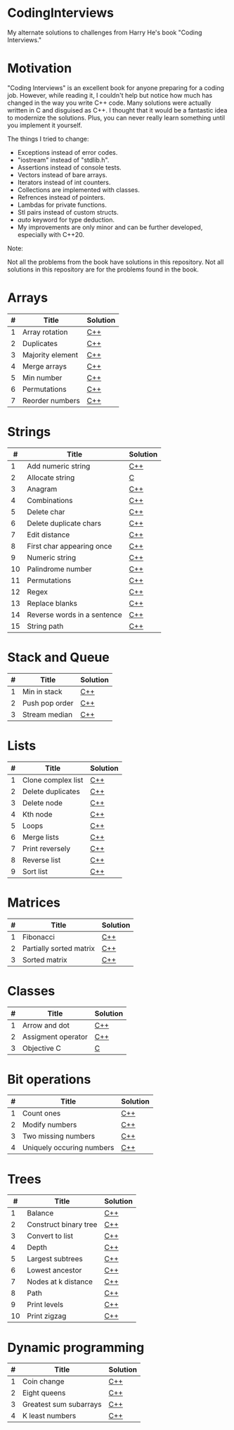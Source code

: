 # CodingInterviews
My alternate solutions to challenges from Harry He's book "Coding Interviews."

<h1>Motivation</h1>

"Coding Interviews" is an excellent book for anyone preparing for a coding job. However, while reading it, I couldn't help but notice how much has changed in the way you write C++ code. Many solutions were actually written in C and disguised as C++. I thought that it would be a fantastic idea to modernize the solutions. Plus, you can never really learn something until you implement it yourself.

The things I tried to change:

- Exceptions instead of error codes.
- "iostream" instead of "stdlib.h".
- Assertions instead of console tests.
- Vectors instead of bare arrays.
- Iterators instead of int counters.
- Collections are implemented with classes.
- Refrences instead of pointers.
- Lambdas for private functions.
- Stl pairs instead of custom structs.
- <i>auto</i> keyword for type deduction.
- My improvements are only minor and can be further developed, especially with C++20.

Note:

Not all the problems from the book have solutions in this repository.
Not all solutions in this repository are for the problems found in the book.

<h1>
    Arrays</h1>

<table>
    <thead>
        <tr>
            <th>#</th>
            <th>Title</th>
            <th>Solution</th>
        </tr>
    </thead>
    <tbody>
        <tr>
            <td>1</td>
            <td>Array rotation</td>
            <td><a href="https://github.com/djeada/CodingInterviews/blob/master/src/1_Arrays/array_rotation.cpp">C++</a></td>
        </tr>
        <tr>
            <td>2</td>
            <td>Duplicates</td>
            <td><a href="https://github.com/djeada/CodingInterviews/blob/master/src/1_Arrays/duplicates.cpp">C++</a></td>
        </tr>
        <tr>
            <td>3</td>
            <td>Majority element</td>
            <td><a href="https://github.com/djeada/CodingInterviews/blob/master/src/1_Arrays/majority_element.cpp">C++</a></td>
        </tr>
        <tr>
            <td>4</td>
            <td>Merge arrays</td>
            <td><a href="https://github.com/djeada/CodingInterviews/blob/master/src/1_Arrays/merge_arrays.cpp">C++</a></td>
        </tr>
        <tr>
            <td>5</td>
            <td>Min number</td>
            <td><a href="https://github.com/djeada/CodingInterviews/blob/master/src/1_Arrays/min_number.cpp">C++</a></td>
        </tr>
        <tr>
            <td>6</td>
            <td>Permutations</td>
            <td><a href="https://github.com/djeada/CodingInterviews/blob/master/src/1_Arrays/permutations.cpp">C++</a></td>
        </tr>
        <tr>
            <td>7</td>
            <td>Reorder numbers</td>
            <td><a href="https://github.com/djeada/CodingInterviews/blob/master/src/1_Arrays/reorder_numbers.cpp">C++</a></td>
        </tr>
    </tbody>
</table>

<h1>Strings</h1>

<table>
    <thead>
        <tr>
            <th>#</th>
            <th>Title</th>
            <th>Solution</th>
        </tr>
    </thead>
    <tbody>
        <tr>
            <td>1</td>
            <td>Add numeric string</td>
            <td><a href="https://github.com/djeada/CodingInterviews/blob/master/src/2_Strings/add_numeric_string.cpp">C++</a></td>
        </tr>
        <tr>
            <td>2</td>
            <td>Allocate string</td>
            <td><a href="https://github.com/djeada/CodingInterviews/blob/master/src/2_Strings/allocate_str.c">C</a></td>
        </tr>
        <tr>
            <td>3</td>
            <td>Anagram</td>
            <td><a href="https://github.com/djeada/CodingInterviews/blob/master/src/2_Strings/anagram.cpp">C++</a></td>
        </tr>
        <tr>
            <td>4</td>
            <td>Combinations</td>
            <td><a href="https://github.com/djeada/CodingInterviews/blob/master/src/2_Strings/combinations.cpp">C++</a></td>
        </tr>
        <tr>
            <td>5</td>
            <td>Delete char</td>
            <td><a href="https://github.com/djeada/CodingInterviews/blob/master/src/2_Strings/delete_char.cpp">C++</a></td>
        </tr>
        <tr>
            <td>6</td>
            <td>Delete duplicate chars</td>
            <td><a href="https://github.com/djeada/CodingInterviews/blob/master/src/2_Strings/delete_duplicate_chars.cpp">C++</a></td>
        </tr>
        <tr>
            <td>7</td>
            <td>Edit distance</td>
            <td><a href="https://github.com/djeada/CodingInterviews/blob/master/src/2_Strings/edit_distance.cpp">C++</a></td>
        </tr>
        <tr>
            <td>8</td>
            <td>First char appearing once</td>
            <td><a href="https://github.com/djeada/CodingInterviews/blob/master/src/2_Strings/first_char_appearing_once.cpp">C++</a></td>
        </tr>
        <tr>
            <td>9</td>
            <td>Numeric string</td>
            <td><a href="https://github.com/djeada/CodingInterviews/blob/master/src/2_Strings/numeric_string.cpp">C++</a></td>
        </tr>
        <tr>
            <td>10</td>
            <td>Palindrome number</td>
            <td><a href="https://github.com/djeada/CodingInterviews/blob/master/src/2_Strings/palindrome_number.cpp">C++</a></td>
        </tr>
        <tr>
            <td>11</td>
            <td>Permutations</td>
            <td><a href="https://github.com/djeada/CodingInterviews/blob/master/src/2_Strings/permutations.cpp">C++</a></td>
        </tr>
        <tr>
            <td>12</td>
            <td>Regex</td>
            <td><a href="https://github.com/djeada/CodingInterviews/blob/master/src/2_Strings/regex.cpp">C++</a></td>
        </tr>
        <tr>
            <td>13</td>
            <td>Replace blanks</td>
            <td><a href="https://github.com/djeada/CodingInterviews/blob/master/src/2_Strings/replace_blanks.cpp">C++</a></td>
        </tr>
        <tr>
            <td>14</td>
            <td>Reverse words in a sentence</td>
            <td><a href="https://github.com/djeada/CodingInterviews/blob/master/src/2_Strings/reverse_words_in_sentence.cpp">C++</a></td>
        </tr>
        <tr>
            <td>15</td>
            <td>String path</td>
            <td><a href="https://github.com/djeada/CodingInterviews/blob/master/src/2_Strings/string_path.cpp">C++</a></td>
        </tr>
    </tbody>
</table>

<h1>Stack and Queue</h1>

<table>
    <thead>
        <tr>
            <th>#</th>
            <th>Title</th>
            <th>Solution</th>
        </tr>
    </thead>
    <tbody>
        <tr>
            <td>1</td>
            <td>Min in stack</td>
            <td><a href="https://github.com/djeada/CodingInterviews/blob/master/src/3_Stack_Queue/min_in_stack.cpp">C++</a></td>
        </tr>
        <tr>
            <td>2</td>
            <td>Push pop order</td>
            <td><a href="https://github.com/djeada/CodingInterviews/blob/master/src/3_Stack_Queue/stack_push_pop_order.cpp">C++</a></td>
        </tr>
        <tr>
            <td>3</td>
            <td>Stream median</td>
            <td><a href="https://github.com/djeada/CodingInterviews/blob/master/src/3_Stack_Queue/stream_median.cpp">C++</a></td>
        </tr>
    </tbody>
</table>

<h1>Lists</h1>

<table>
    <thead>
        <tr>
            <th>#</th>
            <th>Title</th>
            <th>Solution</th>
        </tr>
    </thead>
    <tbody>
        <tr>
            <td>1</td>
            <td>Clone complex list</td>
            <td><a href="https://github.com/djeada/CodingInterviews/blob/master/src/4_Lists/clone_complex_list.cpp">C++</a></td>
        </tr>
        <tr>
            <td>2</td>
            <td>Delete duplicates</td>
            <td><a href="https://github.com/djeada/CodingInterviews/blob/master/src/4_Lists/delete_duplicates.cpp">C++</a></td>
        </tr>
        <tr>
            <td>3</td>
            <td>Delete node</td>
            <td><a href="https://github.com/djeada/CodingInterviews/blob/master/src/4_Lists/delete_node.cpp">C++</a></td>
        </tr>
        <tr>
            <td>4</td>
            <td>Kth node</td>
            <td><a href="https://github.com/djeada/CodingInterviews/blob/master/src/4_Lists/kth_node.cpp">C++</a></td>
        </tr>
        <tr>
            <td>5</td>
            <td>Loops</td>
            <td><a href="https://github.com/djeada/CodingInterviews/blob/master/src/4_Lists/loops.cpp">C++</a></td>
        </tr>
        <tr>
            <td>6</td>
            <td>Merge lists</td>
            <td><a href="https://github.com/djeada/CodingInterviews/blob/master/src/4_Lists/merge.cpp">C++</a></td>
        </tr>
        <tr>
            <td>7</td>
            <td>Print reversely</td>
            <td><a href="https://github.com/djeada/CodingInterviews/blob/master/src/4_Lists/print_reversely.cpp">C++</a></td>
        </tr>
        <tr>
            <td>8</td>
            <td>Reverse list</td>
            <td><a href="https://github.com/djeada/CodingInterviews/blob/master/src/4_Lists/reverse_list.cpp">C++</a></td>
        </tr>
        <tr>
            <td>9</td>
            <td>Sort list</td>
            <td><a href="https://github.com/djeada/CodingInterviews/blob/master/src/4_Lists/sort.cpp">C++</a></td>
        </tr>
    </tbody>
</table>

<h1>Matrices</h1>

<table>
    <thead>
        <tr>
            <th>#</th>
            <th>Title</th>
            <th>Solution</th>
        </tr>
    </thead>
    <tbody>
        <tr>
            <td>1</td>
            <td>Fibonacci</td>
            <td><a href="https://github.com/djeada/CodingInterviews/blob/master/src/5_Matrices/fibonacci.cpp">C++</a></td>
        </tr>
        <tr>
            <td>2</td>
            <td>Partially sorted matrix</td>
            <td><a href="https://github.com/djeada/CodingInterviews/blob/master/src/5_Matrices/partially_sorted_matrix.cpp">C++</a></td>
        </tr>
        <tr>
            <td>3</td>
            <td>Sorted matrix</td>
            <td><a href="https://github.com/djeada/CodingInterviews/blob/master/src/5_Matrices/sorted_matrix.cpp">C++</a></td>
        </tr>
    </tbody>
</table>

<h1>Classes</h1>

<table>
    <thead>
        <tr>
            <th>#</th>
            <th>Title</th>
            <th>Solution</th>
        </tr>
    </thead>
    <tbody>
        <tr>
            <td>1</td>
            <td>Arrow and dot</td>
            <td><a href="https://github.com/djeada/CodingInterviews/blob/master/src/6_Classes/arrow_and_dot.cpp">C++</a></td>
        </tr>
        <tr>
            <td>2</td>
            <td>Assigment operator</td>
            <td><a href="https://github.com/djeada/CodingInterviews/blob/master/src/6_Classes/assigment_operator.cpp">C++</a></td>
        </tr>
        <tr>
            <td>3</td>
            <td>Objective C</td>
            <td><a href="https://github.com/djeada/CodingInterviews/blob/master/src/6_Classes/objective_c.c">C</a></td>
        </tr>
    </tbody>
</table>

<h1>Bit operations</h1>

<table>
    <thead>
        <tr>
            <th>#</th>
            <th>Title</th>
            <th>Solution</th>
        </tr>
    </thead>
    <tbody>
        <tr>
            <td>1</td>
            <td>Count ones</td>
            <td><a href="https://github.com/djeada/CodingInterviews/blob/master/src/7_Bit_Operations/count_ones.cpp">C++</a></td>
        </tr>
        <tr>
            <td>2</td>
            <td>Modify numbers</td>
            <td><a href="https://github.com/djeada/CodingInterviews/blob/master/src/7_Bit_Operations/modify_number.cpp">C++</a></td>
        </tr>
        <tr>
            <td>3</td>
            <td>Two missing numbers</td>
            <td><a href="https://github.com/djeada/CodingInterviews/blob/master/src/7_Bit_Operations/two_missing_numbers.cpp">C++</a></td>
        </tr>
        <tr>
            <td>4</td>
            <td>Uniquely occuring numbers</td>
            <td><a href="https://github.com/djeada/CodingInterviews/blob/master/src/7_Bit_Operations/uniquely_occuring_numbers.cpp">C++</a></td>
        </tr>
    </tbody>
</table>

<h1>Trees</h1>

<table>
    <thead>
        <tr>
            <th>#</th>
            <th>Title</th>
            <th>Solution</th>
        </tr>
    </thead>
    <tbody>
        <tr>
            <td>1</td>
            <td>Balance</td>
            <td><a href="https://github.com/djeada/CodingInterviews/blob/master/src/8_Trees/balance.cpp">C++</a></td>
        </tr>
        <tr>
            <td>2</td>
            <td>Construct binary tree</td>
            <td><a href="https://github.com/djeada/CodingInterviews/blob/master/src/8_Trees/construct_binary_tree.cpp">C++</a></td>
        </tr>
        <tr>
            <td>3</td>
            <td>Convert to list</td>
            <td><a href="https://github.com/djeada/CodingInterviews/blob/master/src/8_Trees/convert_to_list.cpp">C++</a></td>
        </tr>
        <tr>
            <td>4</td>
            <td>Depth</td>
            <td><a href="https://github.com/djeada/CodingInterviews/blob/master/src/8_Trees/depth.cpp">C++</a></td>
        </tr>
        <tr>
            <td>5</td>
            <td>Largest subtrees</td>
            <td><a href="https://github.com/djeada/CodingInterviews/blob/master/src/8_Trees/largest_subtrees.cpp">C++</a></td>
        </tr>
        <tr>
            <td>6</td>
            <td>Lowest ancestor</td>
            <td><a href="https://github.com/djeada/CodingInterviews/blob/master/src/8_Trees/lowest_ancestor.cpp">C++</a></td>
        </tr>
        <tr>
            <td>7</td>
            <td>Nodes at k distance</td>
            <td><a href="https://github.com/djeada/CodingInterviews/blob/master/src/8_Trees/nodes_at_k_distance.cpp">C++</a></td>
        </tr>
        <tr>
            <td>8</td>
            <td>Path</td>
            <td><a href="https://github.com/djeada/CodingInterviews/blob/master/src/8_Trees/path.cpp">C++</a></td>
        </tr>
        <tr>
            <td>9</td>
            <td>Print levels</td>
            <td><a href="https://github.com/djeada/CodingInterviews/blob/master/src/8_Trees/print_levels.cpp">C++</a></td>
        </tr>
        <tr>
            <td>10</td>
            <td>Print zigzag</td>
            <td><a href="https://github.com/djeada/CodingInterviews/blob/master/src/8_Trees/print_zigzag.cpp">C++</a></td>
        </tr>
    </tbody>
</table>

<h1>Dynamic programming</h1>

<table>
    <thead>
        <tr>
            <th>#</th>
            <th>Title</th>
            <th>Solution</th>
        </tr>
    </thead>
    <tbody>
        <tr>
            <td>1</td>
            <td>Coin change</td>
            <td><a href="https://github.com/djeada/CodingInterviews/blob/master/src/9_Dynamic_Programming/coin_change.cpp">C++</a></td>
        </tr>
        <tr>
            <td>2</td>
            <td>Eight queens</td>
            <td><a href="https://github.com/djeada/CodingInterviews/blob/master/src/9_Dynamic_Programming/eight_queens.cpp">C++</a></td>
        </tr>
        <tr>
            <td>3</td>
            <td>Greatest sum subarrays</td>
            <td><a href="https://github.com/djeada/CodingInterviews/blob/master/src/9_Dynamic_Programming/greatest_sum_subarrays.cpp">C++</a></td>
        </tr>
        <tr>
            <td>4</td>
            <td>K least numbers</td>
            <td><a href="https://github.com/djeada/CodingInterviews/blob/master/src/9_Dynamic_Programming/k_least_numbers.cpp">C++</a></td>
        </tr>
    </tbody>
</table>
